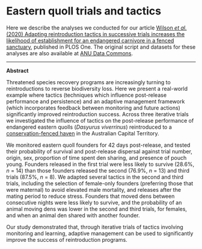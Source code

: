 # **Eastern quoll trials and tactics**

Here we describe the analyses we conducted for our article [Wilson *et al.* (2020) Adapting reintroduction tactics in successive trials increases the likelihood of establishment for an endangered carnivore in a fenced sanctuary](https://doi.org/10.1371/journal.pone.0234455), published in PLOS One. The original script and datasets for these analyses are also available at [ANU Data Commons](https://datacommons.anu.edu.au/DataCommons/rest/display/anudc:6063).

---

**Abstract**

Threatened species recovery programs are increasingly turning to reintroductions to reverse biodiversity loss. Here we present a real-world example where tactics (techniques which influence post-release performance and persistence) and an adaptive management framework (which incorporates feedback between monitoring and future actions) significantly improved reintroduction success. Across three iterative trials we investigated the influence of tactics on the post-release performance of endangered eastern quolls (*Dasyurus viverrinus*) reintroduced to a [conservation-fenced haven](https://www.mulligansflat.org.au/) in the Australian Capital Territory.

We monitored eastern quoll founders for 42 days post-release, and tested their probability of survival and post-release dispersal against trial number, origin, sex, proportion of time spent den sharing, and presence of pouch young. Founders released in the first trial were less likely to survive (28.6%, *n* = 14) than those founders released the second (76.9%, *n* = 13) and third trials (87.5%, *n* = 8). We adapted several tactics in the second and third trials, including the selection of female-only founders (preferring those that were maternal) to avoid elevated male mortality, and releases after the mating period to reduce stress. Founders that moved dens between consecutive nights were less likely to survive, and the probability of an animal moving dens was lower in the second and third trials, for females, and when an animal den shared with another founder.

Our study demonstrated that, through iterative trials of tactics involving monitoring and learning, adaptive management can be used to significantly improve the success of reintroduction programs.
